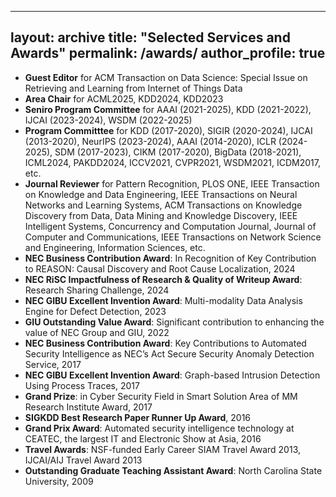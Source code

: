 <!-- Google Tag Manager -->
<script>(function(w,d,s,l,i){w[l]=w[l]||[];w[l].push({'gtm.start':
new Date().getTime(),event:'gtm.js'});var f=d.getElementsByTagName(s)[0],
j=d.createElement(s),dl=l!='dataLayer'?'&l='+l:'';j.async=true;j.src=
'https://www.googletagmanager.com/gtm.js?id='+i+dl;f.parentNode.insertBefore(j,f);
})(window,document,'script','dataLayer','GTM-W7R5XDBL');</script>
<!-- End Google Tag Manager -->

---
layout: archive
title: "Selected Services and Awards"
permalink: /awards/
author_profile: true
---

- **Guest Editor** for ACM Transaction on Data Science: Special Issue on Retrieving and Learning from Internet of Things Data
- **Area Chair** for ACML2025, KDD2024, KDD2023
- **Seniro Program Committee** for AAAI (2021-2025), KDD (2021-2022), IJCAI (2023-2024), WSDM (2022-2025)
- **Program Committtee** for KDD (2017-2020), SIGIR (2020-2024), IJCAI (2013-2020), NeurIPS (2023-2024), AAAI (2014-2020), ICLR (2024-2025), SDM (2017-2023), CIKM (2017-2020), BigData (2018-2021), ICML2024, PAKDD2024, ICCV2021, CVPR2021, WSDM2021, ICDM2017, etc.
- **Journal Reviewer** for Pattern Recognition, PLOS ONE, IEEE Transaction on Knowledge and Data Engineering, IEEE Transactions on Neural Networks and Learning Systems, ACM Transactions on Knowledge Discovery from Data, Data Mining and Knowledge Discovery, IEEE Intelligent Systems, Concurrency and Computation Journal, Journal of Computer and Communications, IEEE Transactions on Network Science and Engineering, Information Sciences, etc.
- **NEC Business Contribution Award**: In Recognition of Key Contribution to REASON: Causal Discovery and Root Cause Localization, 2024
- **NEC RiSC Impactfulness of Research & Quality of Writeup Award**: Research Sharing Challenge, 2024
- **NEC GIBU Excellent Invention Award**: Multi-modality Data Analysis Engine for Defect Detection, 2023
- **GIU Outstanding Value Award**: Significant contribution to enhancing the value of NEC Group and GIU, 2022
- **NEC Business Contribution Award**: Key Contributions to Automated Security Intelligence as NEC’s Act Secure Security Anomaly Detection Service, 2017
- **NEC GIBU Excellent Invention Award**: Graph-based Intrusion Detection Using Process Traces, 2017
- **Grand Prize**: in Cyber Security Field in Smart Solution Area of MM Research Institute Award, 2017
- **SIGKDD Best Research Paper Runner Up Award**, 2016
- **Grand Prix Award**: Automated security intelligence technology at CEATEC, the largest IT and Electronic Show at Asia, 2016
- **Travel Awards**: NSF-funded Early Career SIAM Travel Award 2013, IJCAI/AIJ Travel Award 2013
- **Outstanding Graduate Teaching Assistant Award**: North Carolina State University, 2009
